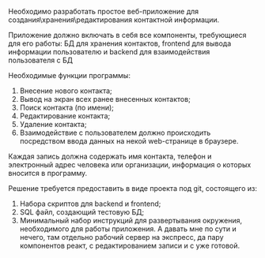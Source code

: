 Необходимо разработать простое веб-приложение для создания\хранения\редактирования контактной информации.

Приложение должно включать в себя все компоненты, требующиеся для его работы: БД для хранения контактов, frontend для вывода информации пользователю и backend для взаимодействия пользователя с БД

Необходимые функции программы:
1) Внесение нового контакта;
2) Вывод на экран всех ранее внесенных контактов;
3) Поиск контакта (по имени);
5) Редактирование контакта;
4) Удаление контакта;
5) Взаимодействие с пользователем должно происходить посредством ввода данных на некой web-странице в браузере.

Каждая запись должна содержать имя контакта, телефон и электронный адрес человека или организации, информация о которых вносится в программу.

Решение требуется предоставить в виде проекта под git, состоящего из:
1) Набора скриптов для backend и frontend;
2) SQL файл, создающий тестовую БД;
3) Минимальный набор инструкций для развертывания окружения, необходимого для работы приложения.
А давать мне по сути и нечего, там отдельно рабочий сервер на экспресс, да пару компонентов реакт, с редактированием записи и с уже готовой.